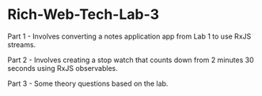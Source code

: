 # Rich-Web-Tech-Lab-3
Part 1 - Involves converting a notes application app from Lab 1 to use RxJS streams.

Part 2 - Involves creating a stop watch that counts down from 2 minutes 30 seconds using RxJS observables.

Part 3 - Some theory questions based on the lab.
